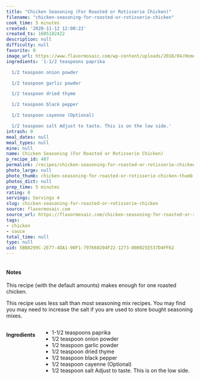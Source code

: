 ```yaml
---
title: "Chicken Seasoning (For Roasted or Rotisserie Chicken)"
filename: "chicken-seasoning-for-roasted-or-rotisserie-chicken"
cook_time: 5 minutes
created: '2020-11-12 12:00:22'
created_ts: 1605182422
description: null
difficulty: null
favorite: 0
image_url: https://www.flavormosaic.com/wp-content/uploads/2018/04/Homemade-Rotisserie-Chicken-Seasoning-Mix-4-667x1000.jpg
ingredients: '1-1/2 teaspoons paprika

  1/2 teaspoon onion powder

  1/2 teaspoon garlic powder

  1/2 teaspoon dried thyme

  1/2 teaspoon black pepper

  1/2 teaspoon cayenne (Optional)

  1/2 teaspoon salt Adjust to taste. This is on the low side.'
intrash: 0
meal_dates: null
meal_types: null
mine: null
name: Chicken Seasoning (For Roasted or Rotisserie Chicken)
p_recipe_id: 407
permalink: /recipes/chicken-seasoning-for-roasted-or-rotisserie-chicken
photo_large: null
photo_thumb: chicken-seasoning-for-roasted-or-rotisserie-chicken-thumb.jpg
photos_dict: null
prep_time: 5 minutes
rating: 0
servings: Servings 4
slug: chicken-seasoning-for-roasted-or-rotisserie-chicken
source: flavormosaic.com
source_url: https://flavormosaic.com/chicken-seasoning-for-roasted-or-rotisserie-chicken/
tags:
- chicken
- sauce
total_time: null
type: null
uid: 5BB8299C-2E77-4DA1-90F1-797668204F22-1273-000025E537D4FF62
---
```

<div class="large-8 medium-7 columns" id="writeup">		<div id="notes"><h4>Notes</h4>
<div class="box box-notes"><p>This recipe (with the default amounts) makes enough for one roasted chicken.</p>
<p>This recipe uses less salt than most seasoning mix recipes. You may find you may need to increase the salt if you are used to store bought seasoning mixes.</p>
</div></div>	</div><!-- #writeup -->
</div><!-- #row-one -->
<div class="row" id="row-two">	<div class="medium-4 small-5 columns" id="ingredients"><h4>Ingredients</h4><div class="box box-ingredients content"><ul>
<li>1-1/2 teaspoons paprika</li>
<li>1/2 teaspoon onion powder</li>
<li>1/2 teaspoon garlic powder</li>
<li>1/2 teaspoon dried thyme</li>
<li>1/2 teaspoon black pepper</li>
<li>1/2 teaspoon cayenne (Optional)</li>
<li>1/2 teaspoon salt Adjust to taste. This is on the low side.</li>
</ul>
</div>	</div>	<div class="medium-6 small-7 columns" id="directions">	</div>
